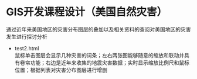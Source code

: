# GIS开发课程设计（美国自然灾害）  
通过近年来美国地区的灾害分布图层的叠加以及相关资料的查阅对美国地区的灾害发生进行探讨分析  
* test2.html  
鼠标单击图层会显示几种灾害的词条；左右两张图能够随意的缩放和联动并具有卷帘功能；右边是近年来收集的地震灾害数据；实时显示缩放比例尺和鼠标位置；根据列表对灾害分布图层进行增删
